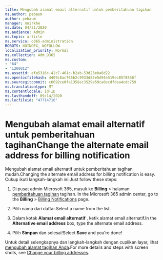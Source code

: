 ```yaml
---
title: Mengubah alamat email alternatif untuk pemberitahuan tagihan
ms.author: pebaum
author: pebaum
manager: mnirkhe
ms.date: 04/21/2020
ms.audience: Admin
ms.topic: article
ms.service: o365-administration
ROBOTS: NOINDEX, NOFOLLOW
localization_priority: Normal
ms.collection: Adm_O365
ms.custom:
- "64"
- "1200012"
ms.assetid: efa5316c-42c7-461c-b2ab-53d23e0a6d22
ms.openlocfilehash: 4409c8ac765b2c9933d85e5d94e519ec85f8466f
ms.sourcegitcommit: c6692ce0fa1358ec3529e59ca0ecdfdea4cdc759
ms.translationtype: MT
ms.contentlocale: id-ID
ms.lasthandoff: 09/14/2020
ms.locfileid: "47714716"
---
```

# <a name="change-the-alternate-email-address-for-billing-notification"></a><span data-ttu-id="01146-102">Mengubah alamat email alternatif untuk pemberitahuan tagihan</span><span class="sxs-lookup"><span data-stu-id="01146-102">Change the alternate email address for billing notification</span></span>

<span data-ttu-id="01146-103">Mengubah alamat email alternatif untuk pemberitahuan tagihan mudah.</span><span class="sxs-lookup"><span data-stu-id="01146-103">Changing the alternate email address for billing notification is easy.</span></span> <span data-ttu-id="01146-104">Cukup ikuti langkah-langkah ini:</span><span class="sxs-lookup"><span data-stu-id="01146-104">Just follow these steps:</span></span>
  
1. <span data-ttu-id="01146-105">Di pusat admin Microsoft 365, masuk ke **Billing** \> halaman [pemberitahuan tagihan](https://go.microsoft.com/fwlink/p/?linkid=853212) tagihan.  </span><span class="sxs-lookup"><span data-stu-id="01146-105">In the Microsoft 365 admin center, go to the **Billing** \>  [Billing Notifications](https://go.microsoft.com/fwlink/p/?linkid=853212) page.</span></span>

2. <span data-ttu-id="01146-106">Pilih nama dari daftar.</span><span class="sxs-lookup"><span data-stu-id="01146-106">Select a name from the list.</span></span>

3. <span data-ttu-id="01146-107">Dalam kotak **Alamat email alternatif** , ketik alamat email alternatif.</span><span class="sxs-lookup"><span data-stu-id="01146-107">In the **Alternative email address** box, type the alternate email address.</span></span>

4. <span data-ttu-id="01146-108">Pilih **Simpan** dan selesai!</span><span class="sxs-lookup"><span data-stu-id="01146-108">Select **Save** and you're done!</span></span>

<span data-ttu-id="01146-109">Untuk detail selengkapnya dan langkah-langkah dengan cuplikan layar, lihat [mengubah alamat tagihan Anda](https://docs.microsoft.com/microsoft-365/commerce/billing-and-payments/change-your-billing-addresses).</span><span class="sxs-lookup"><span data-stu-id="01146-109">For more details and steps with screen shots, see [Change your billing addresses](https://docs.microsoft.com/microsoft-365/commerce/billing-and-payments/change-your-billing-addresses).</span></span>
  